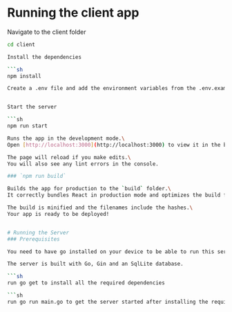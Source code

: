 # Running the client app

Navigate to the client folder

```sh
cd client

Install the dependencies

```sh
npm install

Create a .env file and add the environment variables from the .env.example file


Start the server

```sh
npm run start

Runs the app in the development mode.\
Open [http://localhost:3000](http://localhost:3000) to view it in the browser.

The page will reload if you make edits.\
You will also see any lint errors in the console.

### `npm run build`

Builds the app for production to the `build` folder.\
It correctly bundles React in production mode and optimizes the build for the best performance.

The build is minified and the filenames include the hashes.\
Your app is ready to be deployed!


# Running the Server
### Prerequisites

You need to have go installed on your device to be able to run this server.

The server is built with Go, Gin and an SqlLite database.

```sh
run go get to install all the required dependencies

```sh
run go run main.go to get the server started after installing the required dependencies.

